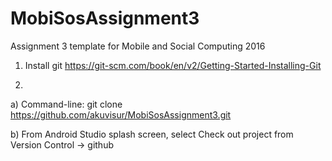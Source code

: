 # MobiSosAssignment3
Assignment 3 template for Mobile and Social Computing 2016

1) Install git https://git-scm.com/book/en/v2/Getting-Started-Installing-Git

2) 
  a) Command-line: git clone https://github.com/akuvisur/MobiSosAssignment3.git

  b) From Android Studio splash screen, select Check out project from Version Control -> github